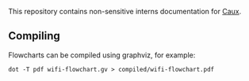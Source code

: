 This repository contains non-sensitive interns documentation for [Caux](http://caux.ch).

## Compiling

Flowcharts can be compiled using graphviz, for example:

    dot -T pdf wifi-flowchart.gv > compiled/wifi-flowchart.pdf

